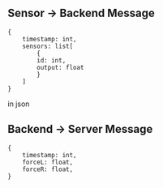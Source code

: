 ## Sensor -> Backend Message

```
{
    timestamp: int,
    sensors: list[
        {
        id: int,
        output: float
        }
    ]
}
```

in json


## Backend -> Server Message

```
{
    timestamp: int,
    forceL: float,
    forceR: float,
}

